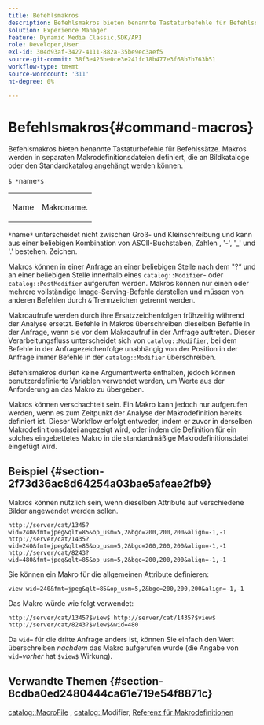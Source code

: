```yaml
---
title: Befehlsmakros
description: Befehlsmakros bieten benannte Tastaturbefehle für Befehlssätze. Makros werden in separaten Makrodefinitionsdateien definiert, die an Bildkataloge oder den Standardkatalog angehängt werden können.
solution: Experience Manager
feature: Dynamic Media Classic,SDK/API
role: Developer,User
exl-id: 304d93af-3427-4111-882a-35be9ec3aef5
source-git-commit: 38f3e425be0ce3e241fc18b477e3f68b7b763b51
workflow-type: tm+mt
source-wordcount: '311'
ht-degree: 0%

---
```


# Befehlsmakros{#command-macros}

Befehlsmakros bieten benannte Tastaturbefehle für Befehlssätze. Makros werden in separaten Makrodefinitionsdateien definiert, die an Bildkataloge oder den Standardkatalog angehängt werden können.

`$ *`name`*$`

<table id="simpletable_A03541622C354F60B5F304B999C4EF8E"> 
 <tr class="strow"> 
  <td class="stentry"> <p><span class="codeph"> <span class="varname"> Name</span></span> </p> </td> 
  <td class="stentry"> <p>Makroname. </p></td> 
 </tr> 
</table>

`*`name`*` unterscheidet nicht zwischen Groß- und Kleinschreibung und kann aus einer beliebigen Kombination von ASCII-Buchstaben, Zahlen , &#39;-&#39;, &#39;_&#39; und &#39;.&#39; bestehen. Zeichen.

Makros können in einer Anfrage an einer beliebigen Stelle nach dem &quot;?“ und an einer beliebigen Stelle innerhalb eines `catalog::Modifier`- oder `catalog::PostModifier` aufgerufen werden. Makros können nur einen oder mehrere vollständige Image-Serving-Befehle darstellen und müssen von anderen Befehlen durch `&` Trennzeichen getrennt werden.

Makroaufrufe werden durch ihre Ersatzzeichenfolgen frühzeitig während der Analyse ersetzt. Befehle in Makros überschreiben dieselben Befehle in der Anfrage, wenn sie vor dem Makroaufruf in der Anfrage auftreten. Dieser Verarbeitungsfluss unterscheidet sich von `catalog::Modifier`, bei dem Befehle in der Anfragezeichenfolge unabhängig von der Position in der Anfrage immer Befehle in der `catalog::Modifier` überschreiben.

Befehlsmakros dürfen keine Argumentwerte enthalten, jedoch können benutzerdefinierte Variablen verwendet werden, um Werte aus der Anforderung an das Makro zu übergeben.

Makros können verschachtelt sein. Ein Makro kann jedoch nur aufgerufen werden, wenn es zum Zeitpunkt der Analyse der Makrodefinition bereits definiert ist. Dieser Workflow erfolgt entweder, indem er zuvor in derselben Makrodefinitionsdatei angezeigt wird, oder indem die Definition für ein solches eingebettetes Makro in die standardmäßige Makrodefinitionsdatei eingefügt wird.

## Beispiel {#section-2f73d36ac8d64254a03bae5afeae2fb9}

Makros können nützlich sein, wenn dieselben Attribute auf verschiedene Bilder angewendet werden sollen.

`http://server/cat/1345?wid=240&fmt=jpeg&qlt=85&op_usm=5,2&bgc=200,200,200&align=-1,-1 http://server/cat/1435?wid=240&fmt=jpeg&qlt=85&op_usm=5,2&bgc=200,200,200&align=-1,-1 http://server/cat/8243?wid=480&fmt=jpeg&qlt=85&op_usm=5,2&bgc=200,200,200&align=-1,-1`

Sie können ein Makro für die allgemeinen Attribute definieren:

`view wid=240&fmt=jpeg&qlt=85&op_usm=5,2&bgc=200,200,200&align=-1,-1`

Das Makro würde wie folgt verwendet:

`http://server/cat/1345?$view$ http://server/cat/1435?$view$ http://server/cat/8243?$view$&wid=480`

Da `wid=` für die dritte Anfrage anders ist, können Sie einfach den Wert überschreiben *nachdem* das Makro aufgerufen wurde (die Angabe von `wid=`*vorher* hat `$view$` Wirkung).

## Verwandte Themen {#section-8cdba0ed2480444ca61e719e54f8871c}

[catalog::MacroFile](../../../../../is-api/image-catalog/image-serving-api-ref/c-image-catalog-reference/c-attributes-reference/r-macrofile.md#reference-f91d717b3847458ca0f1fe95387554a2) , [catalog::](/help/aem-is-ir-api/is-api/image-catalog/image-serving-api-ref/c-image-catalog-reference/c-image-svg-data-reference/c-image-data-reference/r-modifier-cat.md)Modifier, [Referenz für Makrodefinitionen](../../../../../is-api/image-catalog/image-serving-api-ref/c-image-catalog-reference/c-macro-definition-reference/c-macro-definition-reference.md#concept-5ec73f7636c1496fba1e94094e694e79)
